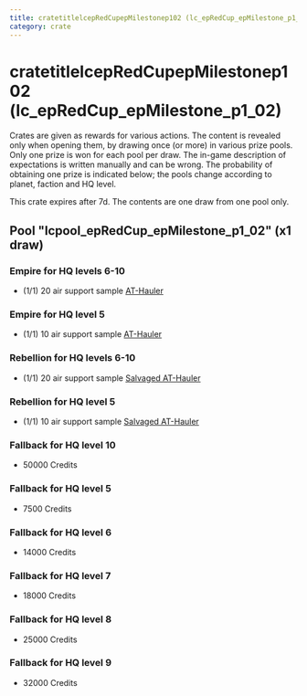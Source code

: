 ```yaml
---
title: cratetitlelcepRedCupepMilestonep102 (lc_epRedCup_epMilestone_p1_02)
category: crate
---
```


# cratetitlelcepRedCupepMilestonep102 (lc_epRedCup_epMilestone_p1_02)

Crates are given as rewards for various actions. The content is revealed only when opening them, by drawing once (or more) in various prize pools. Only one prize is won for each pool per draw. The in-game description of expectations is written manually and can be wrong. The probability of obtaining one prize is indicated below; the pools change according to planet, faction and HQ level.

This crate expires after 7d. The contents are one draw from one pool only.

## Pool "lcpool_epRedCup_epMilestone_p1_02" (x1 draw)

### Empire for HQ levels 6-10

  * (1/1) 20 air support sample [AT-Hauler](EmpireHauler)

### Empire for HQ level 5

  * (1/1) 10 air support sample [AT-Hauler](EmpireHauler)

### Rebellion for HQ levels 6-10

  * (1/1) 20 air support sample [Salvaged AT-Hauler](RebelHauler)

### Rebellion for HQ level 5

  * (1/1) 10 air support sample [Salvaged AT-Hauler](RebelHauler)

### Fallback for HQ level 10

  * 50000 Credits

### Fallback for HQ level 5

  * 7500 Credits

### Fallback for HQ level 6

  * 14000 Credits

### Fallback for HQ level 7

  * 18000 Credits

### Fallback for HQ level 8

  * 25000 Credits

### Fallback for HQ level 9

  * 32000 Credits